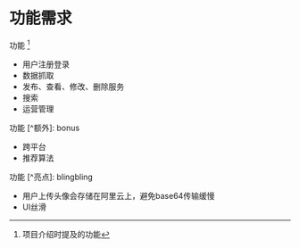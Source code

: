 # 功能需求

功能 [^主要]
[^主要]: 项目介绍时提及的功能  
+ 用户注册登录
+ 数据抓取
+ 发布、查看、修改、删除服务
+ 搜索
+ 运营管理  

功能 [^额外]: bonus  
+ 跨平台
+ 推荐算法  

功能 [^亮点]: blingbling  
+ 用户上传头像会存储在阿里云上，避免base64传输缓慢
+ UI丝滑

